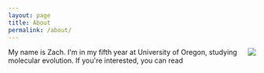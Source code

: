 ```yaml
---
layout: page
title: About
permalink: /about/
---
```


<img src="../assets/images/me.jpg" align="right">

My name is Zach. I'm in my fifth year at University of Oregon, studying molecular
evolution. If you're interested, you can read
